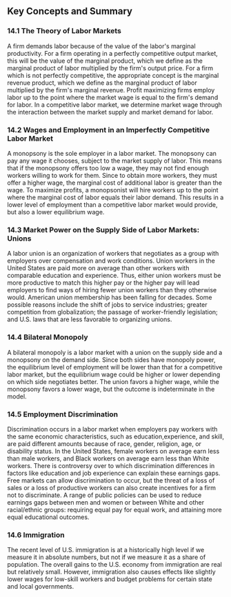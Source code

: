 ## Key Concepts and Summary

### 14.1 The Theory of Labor Markets

A firm demands labor because of the value of the labor's marginal
productivity. For a firm operating in a perfectly competitive output
market, this will be the value of the marginal product, which we define
as the marginal product of labor multiplied by the firm's output price.
For a firm which is not perfectly competitive, the appropriate concept
is the marginal revenue product, which we define as the marginal product
of labor multiplied by the firm's marginal revenue. Profit maximizing
firms employ labor up to the point where the market wage is equal to the
firm's demand for labor. In a competitive labor market, we determine
market wage through the interaction between the market supply and market
demand for labor.

### 14.2 Wages and Employment in an Imperfectly Competitive Labor Market

A monopsony is the sole employer in a labor market. The monopsony can
pay any wage it chooses, subject to the market supply of labor. This
means that if the monopsony offers too low a wage, they may not find
enough workers willing to work for them. Since to obtain more workers,
they must offer a higher wage, the marginal cost of additional labor is
greater than the wage. To maximize profits, a monopsonist will hire
workers up to the point where the marginal cost of labor equals their
labor demand. This results in a lower level of employment than a
competitive labor market would provide, but also a lower equilibrium
wage.

### 14.3 Market Power on the Supply Side of Labor Markets: Unions

A labor union is an organization of workers that negotiates as a group
with employers over compensation and work conditions. Union workers in
the United States are paid more on average than other workers with
comparable education and experience. Thus, either union workers must be
more productive to match this higher pay or the higher pay will lead
employers to find ways of hiring fewer union workers than they otherwise
would. American union membership has been falling for decades. Some
possible reasons include the shift of jobs to service industries;
greater competition from globalization; the passage of worker-friendly
legislation; and U.S. laws that are less favorable to organizing unions.

### 14.4 Bilateral Monopoly

A bilateral monopoly is a labor market with a union on the supply side
and a monopsony on the demand side. Since both sides have monopoly
power, the equilibrium level of employment will be lower than that for a
competitive labor market, but the equilibrium wage could be higher or
lower depending on which side negotiates better. The union favors a
higher wage, while the monopsony favors a lower wage, but the outcome is
indeterminate in the model.

### 14.5 Employment Discrimination

Discrimination occurs in a labor market when employers pay workers with
the same economic characteristics, such as education,experience, and
skill, are paid different amounts because of race, gender, religion,
age, or disability status. In the United States, female workers on
average earn less than male workers, and Black workers on average earn
less than White workers. There is controversy over to which
discrimination differences in factors like education and job experience
can explain these earnings gaps. Free markets can allow discrimination
to occur, but the threat of a loss of sales or a loss of productive
workers can also create incentives for a firm not to discriminate. A
range of public policies can be used to reduce earnings gaps between men
and women or between White and other racial/ethnic groups: requiring
equal pay for equal work, and attaining more equal educational outcomes.

### 14.6 Immigration

The recent level of U.S. immigration is at a historically high level if
we measure it in absolute numbers, but not if we measure it as a share
of population. The overall gains to the U.S. economy from immigration
are real but relatively small. However, immigration also causes effects
like slightly lower wages for low-skill workers and budget problems for
certain state and local governments.
